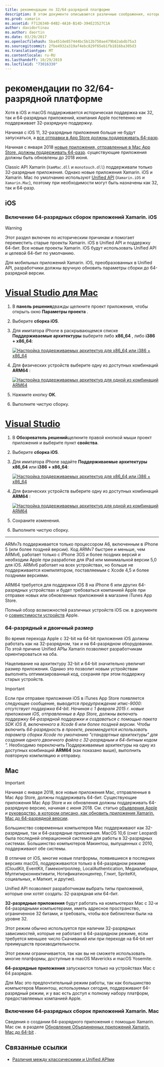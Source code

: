 ```yaml
---
title: рекомендации по 32/64-разрядной платформе
description: В этом документе описываются различные соображения, которые следует учитывать при нацеливании на архитектуру 32-разрядных и 64-разрядных версий для приложений Xamarin. iOS или Xamarin. Mac.
ms.prod: xamarin
ms.assetid: F7126340-04B2-4A10-B14D-394E23527C1A
author: davidortinau
ms.author: daortin
ms.date: 03/29/2017
ms.openlocfilehash: 5ba451de857444bc5b12b750ae479b62abdb75a3
ms.sourcegitcommit: 2fbe4932a319af4ebc829f65eb1fb1816ba305d3
ms.translationtype: MT
ms.contentlocale: ru-RU
ms.lasthandoff: 10/29/2019
ms.locfileid: "73016330"
---
```

# <a name="3264-bit-platform-considerations"></a>рекомендации по 32/64-разрядной платформе

Хотя в iOS и macOS поддерживается историческая поддержка как 32, так и 64-разрядных приложений, компания Apple постепенно не поддерживает 32-разрядную поддержку.

Начиная с iOS 11, 32-разрядные приложения больше не будут запускаться, а [все отправки в App Store должны поддерживать 64-разр](https://developer.apple.com/news/?id=06282017b).

Начиная с января 2018 [новые приложения, отправленные в Mac App Store, должны поддерживать 64-разр](https://developer.apple.com/news/?id=06282017a). существующие приложения должны быть обновлены до 2018 июня.

Classic API Xamarin (`XamMac.dll` и `monotouch.dll`) поддерживали только 32-разрядные приложения. Однако новые приложения Xamarin. iOS и Xamarin. Mac по умолчанию используют [Unified API](~/cross-platform/macios/unified/index.md) (`Xamarin.iOS` и `Xamarin.Mac`), поэтому при необходимости могут быть назначены как 32, так и 64-разр.

## <a name="ios"></a>iOS

<a name="enable-64" />

### <a name="enabling-64-bit-builds-of-xamarinios-apps"></a>Включение 64-разрядных сборок приложений Xamarin. iOS

> [!WARNING]
> Этот раздел включен по историческим причинам и помогает переместить старые проекты Xamarin. iOS в Unified API и поддержку 64-бит. Все новые проекты Xamarin. iOS будут использовать Unified API и целевой 64-бит по умолчанию.

Для мобильных приложений Xamarin. iOS, преобразованных в Unified API, разработчики должны вручную обновить параметры сборки до 64-разрядной версии.

<!-- markdownlint-disable MD001 -->

# <a name="visual-studio-for-mactabmacos"></a>[Visual Studio для Mac](#tab/macos)

1. В **панель решения**дважды щелкните проект приложения, чтобы открыть окно **Параметры проекта** .
2. Выберите **сборка iOS**.
3. Для имитатора iPhone в раскрывающемся списке **Поддерживаемые архитектуры** выберите либо **x86\_64** , либо **i386 + x86\_64**:

   [![Настройка поддерживаемых архитектур для x86\_64 или i386 + x86\_64](Images/Image01.png "Setting Supported architectures to x86\_64 or i386 + x86\_64")](Images/Image01-large.png#lightbox) 

4. Для физических устройств выберите одну из доступных комбинаций **ARM64** :

   [![Настройка поддерживаемых архитектур для одной из комбинаций ARM64](Images/Image02.png "Настройка поддерживаемых архитектур для одной из комбинаций ARM64")](Images/Image02-large.png#lightbox)

5. Нажмите кнопку **ОК**.
6. Выполните чистую сборку.

# <a name="visual-studiotabwindows"></a>[Visual Studio](#tab/windows)

1. В **Обозреватель решений**щелкните правой кнопкой мыши проект приложения и выберите пункт **свойства**.
2. Выберите **сборка iOS**.
3. Для имитатора iPhone задайте **Поддерживаемые архитектуры** **x86\_64** или **i386 + x86\_64**: 

   [![Настройка поддерживаемых архитектур для x86_64 или i386 + x86\_64](Images/VS02.png "Setting Supported architectures to x86_64 or i386 + x86\_64")](Images/VS02-large.png#lightbox)

4. Для физических устройств выберите одну из доступных комбинаций **ARM64** :
    
   [![Настройка поддерживаемых архитектур для одной из комбинаций ARM64](Images/VS01.png "Настройка поддерживаемых архитектур для одной из комбинаций ARM64")](Images/VS01-large.png#lightbox)

5. Сохраните изменения.
6. Выполните чистую сборку.

-----

ARMv7s поддерживается только процессором A6, включенным в iPhone 5 (или более поздней версии). Код ARMv7 быстрее и меньше, чем ARMv6, работает только с iPhone 3GS и более поздних версий и необходим Apple при разработке для iPad или минимальной версии 5,0 для iOS. ARMv6 работает на всех устройствах, но больше не поддерживается компилятором, поставляемым с Xcode 4,5 и более поздними версиями. 

ARM64 требуется для поддержки iOS 8 на iPhone 6 или других 64-разрядных устройствах и будет требоваться компанией Apple при отправке новых или обновленных приложений в магазине iTunes App Store.

Полный обзор возможностей различных устройств iOS см. в документе о [совместимости устройств](https://developer.apple.com/library/content/documentation/DeviceInformation/Reference/iOSDeviceCompatibility/DeviceCompatibilityMatrix/DeviceCompatibilityMatrix.html) Apple.

### <a name="64-bit-and-binary-size-increases"></a>64-разрядный и двоичный размер

Во время перехода Apple с 32-bit на 64-bit приложения iOS должны работать как на 32-разрядном, так и на 64-разрядном оборудовании. По этой причине Unified APIы Xamarin позволяют разработчикам ориентироваться на оба.

Нацеливание на архитектуру 32-bit и 64-bit значительно увеличит размер приложения. Однако это позволит новым устройствам выполнять оптимизированный код, сохраняя при этом поддержку старых устройств.

> [!IMPORTANT]
> Если при отправке приложения iOS в iTunes App Store появляется следующее сообщение, выводится _предупреждение итмс-9000: отсутствует поддержка 64-bit. Начиная с 1 февраля 2015 г. новые приложения iOS, отправленные в App Store, должны включать поддержку 64-разрядной поддержки и создаваться с помощью пакета SDK iOS 8, включенного в Xcode 6 или более поздней версии. Чтобы включить 64-разрядность в проекте, рекомендуется использовать параметр сборки Xcode по умолчанию "стандартные архитектуры" для создания одного двоичного файла с 32-разрядным и 64-битным кодом "._ Необходимо переключить Поддерживаемые архитектуры на одну из доступных комбинаций **ARM64** (как показано выше), выполнить повторную компиляцию и отправку.

## <a name="mac"></a>Mac

> [!IMPORTANT]
> Начиная с января 2018, все новые приложения Mac, отправленные в Mac App Store, должны поддерживать 64-бит. Существующие приложения Mac App Store и их обновления должны поддерживать 64-разрядную версию, начиная с июня 2018. См. статью [объявления Apple](https://developer.apple.com/news/?id=06282017a) и [руководство, в котором описано, как обновить приложения Xamarin. Mac до 64-разрядной версии](~/cross-platform/macios/32-and-64/mac-64-bit.md).

Большинство современных компьютеров Mac поддерживают как 32-разрядные, так и 64-разрядные приложения.   MacOS 10,6 (снег Leopard) была последней операционной системой для работы в 32-разрядных системах.   Большинство компьютеров Макинтош, выпущенных с 2010, поддерживают обе системы.

В отличие от iOS, многие новые платформы, появившиеся в последних версиях macOS, поддерживаются только в 64-разрядном режиме (CloudKit, EventKit, Гамеконтроллер, LocalAuthentication, Медиалибрари, Мултипирконнективити, Нотификатионцентер, Глкит, SpriteKit, социальных, и Мапкит, и другие).

Unified API позволяют разработчикам выбрать типы приложений, которые они хотят создать: 32-разрядная или 64-бит.

**32-разрядные приложения** будут работать на компьютерах Mac с 32-и 64-разрядными компьютерами, иметь адресное пространство, ограниченное 32 битами, и требовать, чтобы все библиотеки были на уровне 32.

Этот режим обычно используется при наличии 32-разрядных зависимостей, которые не работают в 64-разрядном режиме, если требуется меньшее число Скачиваний или при переходе на 64-bit нет преимуществ производительности.

Этот режим ограничивается, так как вы не сможете использовать многие платформы, доступные в macOS Mavericks и macOS Yosemite.

**64-разрядные приложения** запускаются только на устройствах Mac с 64 разрядов.

Для Mac это предпочтительный режим работы, так как большинство компьютеров Макинтош, используемых сегодня, поддерживают 64-разрядный режим, и у вас есть доступ к полному набору платформ, предоставляемых компанией Apple.

### <a name="enabling-64-bit-builds-of-xamarinmac-apps"></a>Включение 64-разрядных сборок приложений Xamarin. Mac

Сведения о создании 64-разрядного приложения с помощью Xamarin. Mac см. в разделе [Обновление Объединенных приложений Xamarin. Mac до 64-bit](~/cross-platform/macios/32-and-64/mac-64-bit.md) .

## <a name="related-links"></a>Связанные ссылки

- [Различия между классическими и Unified APIми](https://github.com/xamarin/release-notes-archive/blob/master/release-notes/ios/api_changes/classic-vs-unified-8.6.0/index.md)
